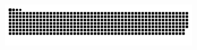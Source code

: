 <picture>
  <source media="(prefers-color-scheme: dark)" srcset="https://raw.githubusercontent.com/scchy/scchy/output/github-contribution-grid-snake-dark.svg">
  <source media="(prefers-color-scheme: light)" srcset="https://raw.githubusercontent.com/scchy/scchy/output/github-contribution-grid-snake.svg">
  <img alt="github contribution grid snake animation" src="https://raw.githubusercontent.com/scchy/scchy/output/github-contribution-grid-snake.svg">
</picture>
